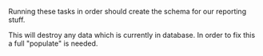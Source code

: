 Running these tasks in order should create the schema for our reporting stuff.

This will destroy any data which is currently in database. In order to fix this
a full "populate" is needed.